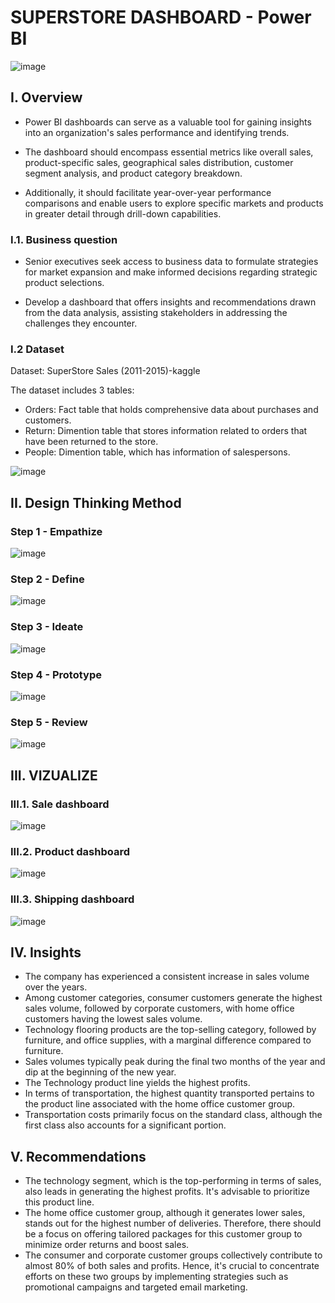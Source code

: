 # SUPERSTORE DASHBOARD - Power BI

![image](https://github.com/ThuHuong-Gina/SuperStore-Dashboard_Power-BI-project/assets/141025228/d18433d4-b06c-446b-81d8-5e59faa9195e)

## I. Overview

- Power BI dashboards can serve as a valuable tool for gaining insights into an organization's sales performance and identifying trends.
  
- The dashboard should encompass essential metrics like overall sales, product-specific sales, geographical sales distribution, customer segment analysis, and product category breakdown.
  
- Additionally, it should facilitate year-over-year performance comparisons and enable users to explore specific markets and products in greater detail through drill-down capabilities.

### I.1. Business question

- Senior executives seek access to business data to formulate strategies for market expansion and make informed decisions regarding strategic product selections.
  
- Develop a dashboard that offers insights and recommendations drawn from the data analysis, assisting stakeholders in addressing the challenges they encounter.

### I.2 Dataset 

Dataset: SuperStore Sales (2011-2015)-kaggle

The dataset includes 3 tables: 
- Orders: Fact table that holds comprehensive data about purchases and customers.
- Return: Dimention table that stores information related to orders that have been returned to the store.
- People: Dimention table, which has information of salespersons.
  
![image](https://github.com/ThuHuong-Gina/SuperStore-Dashboard_Power-BI-project/assets/141025228/520f8714-eef1-4384-a7d2-3ed024925170)

## II. Design Thinking Method

### Step 1 - Empathize

![image](https://github.com/ThuHuong-Gina/SuperStore-Dashboard_Power-BI-project/assets/141025228/b70e905d-4e9f-4ffe-84e3-f989ca61fa4f)

### Step 2 - Define

![image](https://github.com/ThuHuong-Gina/SuperStore-Dashboard_Power-BI-project/assets/141025228/63d6141b-8bb9-4b54-9fda-589887e1edcd)

### Step 3 - Ideate

![image](https://github.com/ThuHuong-Gina/SuperStore-Dashboard_Power-BI-project/assets/141025228/796b6fd2-80fc-4e48-bf4a-86aaf5ca07dc)

### Step 4 - Prototype

![image](https://github.com/ThuHuong-Gina/SuperStore-Dashboard_Power-BI-project/assets/141025228/51d62f1b-e502-4c43-80e5-69968727e453)

### Step 5 - Review

![image](https://github.com/ThuHuong-Gina/SuperStore-Dashboard_Power-BI-project/assets/141025228/fd48eb25-b955-4d34-9a5c-00206bc866ee)

## III. VIZUALIZE

### III.1. Sale dashboard

![image](https://github.com/ThuHuong-Gina/SuperStore-Dashboard_Power-BI-project/assets/141025228/adf3af38-ec92-4201-8ee0-f96b64992ed7)

### III.2. Product dashboard

![image](https://github.com/ThuHuong-Gina/SuperStore-Dashboard_Power-BI-project/assets/141025228/83f389e1-1a34-44eb-b40a-21cdd84cfea7)

### III.3. Shipping dashboard

![image](https://github.com/ThuHuong-Gina/SuperStore-Dashboard_Power-BI-project/assets/141025228/9206be06-eba4-434c-81bf-c93bfb3cd4f4)

## IV. Insights

- The company has experienced a consistent increase in sales volume over the years.
- Among customer categories, consumer customers generate the highest sales volume, followed by corporate customers, with home office customers having the lowest sales volume.
- Technology flooring products are the top-selling category, followed by furniture, and office supplies, with a marginal difference compared to furniture.
- Sales volumes typically peak during the final two months of the year and dip at the beginning of the new year.
- The Technology product line yields the highest profits.
- In terms of transportation, the highest quantity transported pertains to the product line associated with the home office customer group.
- Transportation costs primarily focus on the standard class, although the first class also accounts for a significant portion.

## V. Recommendations

- The technology segment, which is the top-performing in terms of sales, also leads in generating the highest profits. It's advisable to prioritize this product line.
- The home office customer group, although it generates lower sales, stands out for the highest number of deliveries. Therefore, there should be a focus on offering tailored packages for this customer group to minimize order returns and boost sales.
- The consumer and corporate customer groups collectively contribute to almost 80% of both sales and profits. Hence, it's crucial to concentrate efforts on these two groups by implementing strategies such as promotional campaigns and targeted email marketing.







